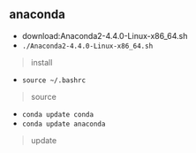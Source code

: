 ## anaconda

+ download:Anaconda2-4.4.0-Linux-x86_64.sh 
+ `./Anaconda2-4.4.0-Linux-x86_64.sh `
> install

+ `source ~/.bashrc`
> source

+ `conda update conda`
+ `conda update anaconda`
> update
